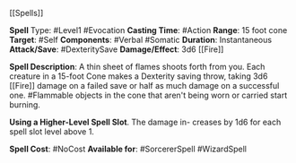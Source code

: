 [[Spells]]

**Spell** Type: #Level1 #Evocation 
**Casting Time**: #Action 
**Range**: 15 foot cone
**Target**: #Self 
**Components**: #Verbal #Somatic 
**Duration**: Instantaneous
**Attack/Save**: #DexteritySave 
**Damage/Effect**: 3d6 [[Fire]]

**Spell Description**: 
	A thin sheet of flames shoots forth from you. Each creature in a 15-foot Cone makes a Dexterity saving throw, taking 3d6 [[Fire]] damage on a failed save or half as much damage on a successful one. #Flammable objects in the cone that aren't being worn or carried start burning.

**Using a Higher-Level Spell Slot**. The damage in-
creases by 1d6 for each spell slot level above 1.

**Spell Cost**: #NoCost 
**Available for**: #SorcererSpell #WizardSpell 